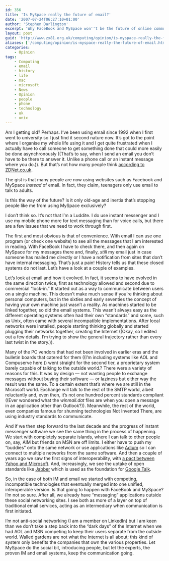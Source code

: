 ```yaml
---
id: 356
title: 'Is MySpace really the future of email?'
date: '2007-07-24T06:27:10+01:00'
author: 'Stephen Darlington'
excerpt: 'Why FaceBook and MySpace won''t be the future of online communication.'
layout: post
guid: 'http://www.zx81.org.uk/computing/opinion/is-myspace-really-the-future-of-email.html'
aliases: ['/computing/opinion/is-myspace-really-the-future-of-email.html']
categories:
    - Opinion
tags:
    - Computing
    - email
    - history
    - life
    - mac
    - microsoft
    - News
    - Opinion
    - people
    - phone
    - technology
    - uk
    - unix
---
```


Am I getting old? Perhaps. I’ve been using email since 1992 when I first went to university so I just find it second nature now. It’s got to the point where I organise my whole life using it and I get quite frustrated when I actually have to call someone to get something done that could more easily be done asynchronously ((That’s to say, when I send an email you don’t have to be there to answer it. Unlike a phone call or an instant message where you do.)). But that’s not how many people think [according to ZDNet.co.uk](http://news.zdnet.co.uk/communications/0,1000000085,39288115,00.htm "ZDNet.co.uk: Social networks seal email's fate").

The gist is that many people are now using websites such as Facebook and MySpace *instead* of email. In fact, they claim, teenagers only use email to talk to adults.

Is this the way of the future? Is it only old-age and inertia that’s stopping people like me from using MySpace exclusively?

I don’t think so. It’s not that I’m a Luddite. I do use instant messenger and I use my mobile phone more for text messaging than for voice calls, but there are a few issues that we need to work through first.

The first and most obvious is that of convenience. With email I can use one program (or check one website) to see all the messages that I am interested in reading. With FaceBook I have to check there, and then again on MySpace for my messages there and, finally, *still* my email just in case someone has mailed me directly or I have a notification from sites that don’t have internal messaging. That’s just a pain! History tells us that these closed systems do not last. Let’s have a look at a couple of examples.

Let’s look at email and how it evolved. In fact, it seems to have evolved in the same direction twice, first as technology allowed and second due to commercial “lock-in.” It started out as a way to communicate between users on a single machine. This doesn’t make much sense if you’re thinking about personal computers, but in the sixties and early seventies the concept of having your own machine just wasn’t a reality. As machines started to be linked together, so did the email systems. This wasn’t always easy as the different operating systems often had their own “standards” and some, such as Unix, often came with several incompatible implementations. After local networks were installed, people starting thinking globally and started plugging their networks together, creating the Internet ((Okay, so I edited out a few details. I’m trying to show the general trajectory rather than every last twist in the story.)).

Many of the PC vendors that had not been involved in earlier eras and the bulletin boards that catered for them ((I’m including systems like AOL and Compuserve here.)) went straight for the second tier, a proprietary system barely capable of talking to the outside world.? There were a variety of reasons for this. It was by design — not wanting people to exchange messages without buying their software — or laziness but either way the result was the same. To a certain extent that’s where we are still in the Microsoft world. Exchange will talk to the rest of the SMTP world, albeit reluctantly and, even then, it’s not one hundred percent standards compliant ((Ever wondered what the *winmail.dat* files are when you open a message in an application other than Outlook?)). Meanwhile, the rest of the world, even companies famous for shunning technologies Not Invented There, are using industry standards to communicate.

And if we then step forward to the last decade and the progress of instant messenger software we see the same thing in the process of happening. We start with completely separate islands, where I can talk to other people on, say, AIM but friends on MSN are off limits. I either have to push my “buddies” onto the same network or use applications like [Adium](http://www.adiumx.com "Macintosh IM software") so I can connect to multiple networks from the same software. And then a couple of years ago we saw the first signs of interoperability, with [a pact between Yahoo and Microsoft](http://www.microsoft.com/presspass/press/2005/oct05/10-12MSNYahooMessengerPR.mspx "MSN and Yahoo! connect"). And, increasingly, we see the uptake of open standards like [Jabber](http://www.jabber.org/ "Open Instant Messenger") which is used as the foundation for [Google Talk](http://www.google.com/talk/ "Google Talk").

So, in the case of both IM and email we started with competing, incompatible technologies that eventually merged into one unified, interoperable version. Is that going to happen with FaceBook and MySpace? I’m not so sure. After all, we already have “messaging” applications outside these social networking sites. I see both as more of a layer on top of traditional email services, acting as an intermediary when communication is first initiated.

I’m not anti-social networking (I am a member on LinkedIn) but I am keen than we don’t take a step back into the “dark days” of the Internet when we had AOL and MSN competing to keep their users separate from the outside world. Walled gardens are not what the Internet is all about; this kind of system only benefits the companies that own the various properties. Let MySpace do the social bit, introducing people, but let the experts, the proven IM and email systems, keep the communication going.